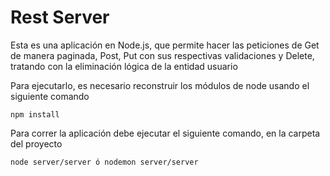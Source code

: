 # Rest Server 

Esta es una aplicación en Node.js, que permite hacer las peticiones de Get de manera paginada, Post, Put con sus respectivas validaciones y Delete, tratando con la eliminación lógica de la entidad usuario


Para ejecutarlo, es necesario reconstruir los módulos de node usando el siguiente comando

```
npm install

```

Para correr la aplicación debe ejecutar el siguiente comando, en la carpeta del proyecto

```
node server/server ó nodemon server/server

```




